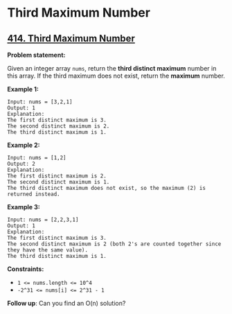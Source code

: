 # Third Maximum Number

## [414. Third Maximum Number](https://leetcode.com/problems/third-maximum-number/)

**Problem statement:**

Given an integer array `nums`, return the **third distinct maximum** number in this array. If the third maximum does not exist, return the **maximum** number.

**Example 1:**

```
Input: nums = [3,2,1]
Output: 1
Explanation:
The first distinct maximum is 3.
The second distinct maximum is 2.
The third distinct maximum is 1.
```

**Example 2:**

```
Input: nums = [1,2]
Output: 2
Explanation:
The first distinct maximum is 2.
The second distinct maximum is 1.
The third distinct maximum does not exist, so the maximum (2) is returned instead.
```

**Example 3:**

```
Input: nums = [2,2,3,1]
Output: 1
Explanation:
The first distinct maximum is 3.
The second distinct maximum is 2 (both 2's are counted together since they have the same value).
The third distinct maximum is 1.
```

**Constraints:**

* `1 <= nums.length <= 10^4`
* `-2^31 <= nums[i] <= 2^31 - 1`

**Follow up**: Can you find an O(n) solution?
